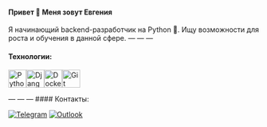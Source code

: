#### Привет 👋 Меня зовут Евгения

Я начинающий backend-разработчик на Python 🐍. Ищу возможности для роста и обучения в данной сфере.
— — —
#### Технологии:

<p align="left">
<a href="https://www.python.org/" target="_blank" rel="noreferrer"><img src="https://raw.githubusercontent.com/danielcranney/readme-generator/main/public/icons/skills/python-colored.svg" width="36" height="36" alt="Python" /></a><a href="https://www.djangoproject.com/" target="_blank" rel="noreferrer"><img src="https://raw.githubusercontent.com/danielcranney/readme-generator/main/public/icons/skills/django-colored.svg" width="36" height="36" alt="Django" /></a><a href="https://www.docker.com/" target="_blank" rel="noreferrer"><img src="https://raw.githubusercontent.com/danielcranney/readme-generator/main/public/icons/skills/docker-colored.svg" width="36" height="36" alt="Docker" /></a><a href="https://git-scm.com/" target="_blank" rel="noreferrer"><img src="https://raw.githubusercontent.com/danielcranney/readme-generator/main/public/icons/skills/git-colored.svg" width="36" height="36" alt="Git" /></a>
</p>
— — —
#### Контакты:

[![Telegram](https://img.shields.io/badge/-Telegram-003f5c?style=for-the-badge&logo=telegram)](https://t.me/eva_bogd)
[![Outlook](https://img.shields.io/badge/-outlook-1e90ff?style=for-the-badge&logo=microsoftoutlook)](mailto:eva_bogd@outlook.com)
